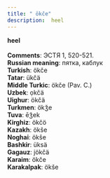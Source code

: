 ```yaml
---
title: " ökče"
description:  heel
---
```

<p data-pagefind-weight="0.5">
<strong> heel</strong><br><br>
<strong>Comments</strong>:  ЭСТЯ 1, 520-521.<br>
<strong>Russian meaning</strong>:  пятка, каблук<br>
<strong>Turkish</strong>:  ökče<br>
<strong>Tatar</strong>:  ükčä<br>
<strong>Middle Turkic</strong>:  ökče (Pav. C.)<br>
<strong>Uzbek</strong>:  ọkčä<br>
<strong>Uighur</strong>:  ökčä<br>
<strong>Turkmen</strong>:  ökǯe<br>
<strong>Tuva</strong>:  ēǯek<br>
<strong>Kirghiz</strong>:  ökčö<br>
<strong>Kazakh</strong>:  ökše<br>
<strong>Noghai</strong>:  ökše<br>
<strong>Bashkir</strong>:  üksä<br>
<strong>Gagauz</strong>:  jökčä<br>
<strong>Karaim</strong>:  ökče<br>
<strong>Karakalpak</strong>:  ökše<br>

</p>
